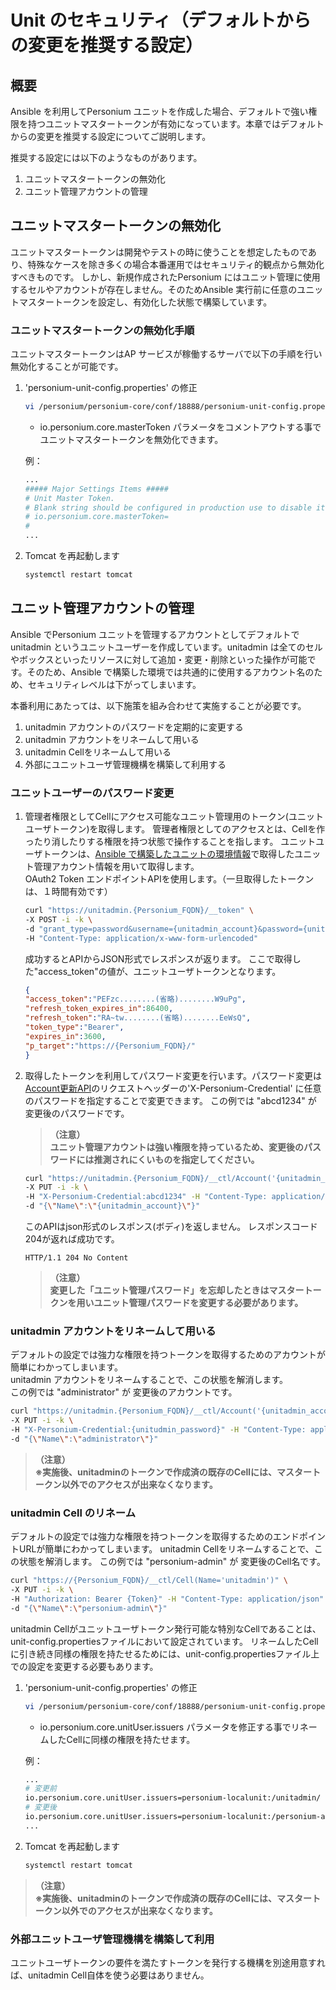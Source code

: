 # Unit のセキュリティ（デフォルトからの変更を推奨する設定）

## 概要

Ansible を利用してPersonium ユニットを作成した場合、デフォルトで強い権限を持つユニットマスタートークンが有効になっています。本章ではデフォルトからの変更を推奨する設定についてご説明します。

推奨する設定には以下のようなものがあります。

1. ユニットマスタートークンの無効化
1. ユニット管理アカウントの管理

## ユニットマスタートークンの無効化

ユニットマスタートークンは開発やテストの時に使うことを想定したものであり、特殊なケースを除き多くの場合本番運用ではセキュリティ的観点から無効化すべきものです。
しかし、新規作成されたPersonium にはユニット管理に使用するセルやアカウントが存在しません。そのためAnsible 実行前に任意のユニットマスタートークンを設定し、有効化した状態で構築しています。

### ユニットマスタートークンの無効化手順

ユニットマスタートークンはAP サービスが稼働するサーバで以下の手順を行い無効化することが可能です。

1. 'personium-unit-config.properties' の修正

    ```sh
    vi /personium/personium-core/conf/18888/personium-unit-config.properties
    ```

    * io.personium.core.masterToken パラメータをコメントアウトする事でユニットマスタートークンを無効化できます。

    例：

    ```sh
    ...
    ##### Major Settings Items #####
    # Unit Master Token.
    # Blank string should be configured in production use to disable it.
    # io.personium.core.masterToken=                                       <- このパラメータをコメントアウトする
    #
    ...
    ```

1. Tomcat を再起動します

    ```sh
    systemctl restart tomcat
    ```

## ユニット管理アカウントの管理

Ansible でPersonium ユニットを管理するアカウントとしてデフォルトでunitadmin というユニットユーザーを作成しています。unitadmin は全てのセルやボックスといったリソースに対して追加・変更・削除といった操作が可能です。そのため、Ansible で構築した環境では共通的に使用するアカウント名のため、セキュリティレベルは下がってしまいます。

本番利用にあたっては、以下施策を組み合わせて実施することが必要です。

1. unitadmin アカウントのパスワードを定期的に変更する
1. unitadmin アカウントをリネームして用いる
1. unitadmin Cellをリネームして用いる
1. 外部にユニットユーザ管理機構を構築して利用する

### ユニットユーザーのパスワード変更

1. 管理者権限としてCellにアクセス可能なユニット管理用のトークン(ユニットユーザトークン)を取得します。
    管理者権限としてのアクセスとは、Cellを作ったり消したりする権限を持つ状態で操作することを指します。
    ユニットユーザトークンは、[Ansible で構築したユニットの環境情報](./Confirm_environment_settings.md)で取得したユニット管理アカウント情報を用いて取得します。<br>
    OAuth2 Token エンドポイントAPIを使用します。（一旦取得したトークンは、１時間有効です）

    ```sh
    curl "https://unitadmin.{Personium_FQDN}/__token" \
    -X POST -i -k \
    -d "grant_type=password&username={unitadmin_account}&password={unitudmin_password}&p_target=https://{Personium_FQDN}/" \
    -H "Content-Type: application/x-www-form-urlencoded"
    ```

    成功するとAPIからJSON形式でレスポンスが返ります。
    ここで取得した"access_token"の値が、ユニットユーザトークンとなります。

    ```json
    {
	"access_token":"PEFzc........(省略)........W9uPg",
	"refresh_token_expires_in":86400,
	"refresh_token":"RA~tw........(省略)........EeWsQ",
	"token_type":"Bearer",
	"expires_in":3600,
	"p_target":"https://{Personium_FQDN}/"
    }
    ```

1. 取得したトークンを利用してパスワード変更を行います。パスワード変更は[Account更新API](../apiref/current/215_Update_Account.md)のリクエストヘッダーの'X-Personium-Credential' に任意のパスワードを指定することで変更できます。
    この例では "abcd1234" が 変更後のパスワードです。

    >**（注意）**  
    >**ユニット管理アカウントは強い権限を持っているため、変更後のパスワードには推測されにくいものを指定してください。**

    ```sh
    curl "https://unitadmin.{Personium_FQDN}/__ctl/Account('{unitadmin_account}')" \
    -X PUT -i -k \
    -H "X-Personium-Credential:abcd1234" -H "Content-Type: application/json" -H "Authorization:Bearer {Token}" \
    -d "{\"Name\":\"{unitadmin_account}\"}"
    ```

    このAPIはjson形式のレスポンス(ボディ)を返しません。
    レスポンスコード204が返れば成功です。

    ```
    HTTP/1.1 204 No Content
    ```

    >**（注意）**  
    >**変更した「ユニット管理パスワード」を忘却したときはマスタートークンを用いユニット管理パスワードを変更する必要があります。**　　

### unitadmin アカウントをリネームして用いる

デフォルトの設定では強力な権限を持つトークンを取得するためのアカウントが簡単にわかってしまいます。  
unitadmin アカウントをリネームすることで、この状態を解消します。  
この例では "administrator" が 変更後のアカウントです。  

```sh
curl "https://unitadmin.{Personium_FQDN}/__ctl/Account('{unitadmin_account}')" \
-X PUT -i -k \
-H "X-Personium-Credential:{unitudmin_password}" -H "Content-Type: application/json" -H "Authorization: Bearer {Token}" \
-d "{\"Name\":\"administrator\"}"
```
>**（注意）**  
>**※実施後、unitadminのトークンで作成済の既存のCellには、マスタートークン以外でのアクセスが出来なくなります。**

### unitadmin Cell のリネーム

デフォルトの設定では強力な権限を持つトークンを取得するためのエンドポイントURLが簡単にわかってしまいます。
unitadmin Cellをリネームすることで、この状態を解消します。
この例では "personium-admin" が 変更後のCell名です。 

```sh
curl "https://{Personium_FQDN}/__ctl/Cell(Name='unitadmin')" \
-X PUT -i -k \
-H "Authorization: Bearer {Token}" -H "Content-Type: application/json" \
-d "{\"Name\":\"personium-admin\"}"
```

unitadmin Cellがユニットユーザトークン発行可能な特別なCellであることは、unit-config.propertiesファイルにおいて設定されています。
リネームしたCellに引き続き同様の権限を持たせるためには、unit-config.propertiesファイル上での設定を変更する必要もあります。

1. 'personium-unit-config.properties' の修正

    ```sh
    vi /personium/personium-core/conf/18888/personium-unit-config.properties
    ```

    * io.personium.core.unitUser.issuers パラメータを修正する事でリネームしたCellに同様の権限を持たせます。

    例：

    ```sh
    ...
    # 変更前
    io.personium.core.unitUser.issuers=personium-localunit:/unitadmin/
    # 変更後
    io.personium.core.unitUser.issuers=personium-localunit:/personium-admin/
    ...
    ```

1. Tomcat を再起動します

    ```sh
    systemctl restart tomcat
    ```

>**（注意）**  
>**※実施後、unitadminのトークンで作成済の既存のCellには、マスタートークン以外でのアクセスが出来なくなります。**

### 外部ユニットユーザ管理機構を構築して利用

ユニットユーザトークンの要件を満たすトークンを発行する機構を別途用意すれば、unitadmin Cell自体を使う必要はありません。

